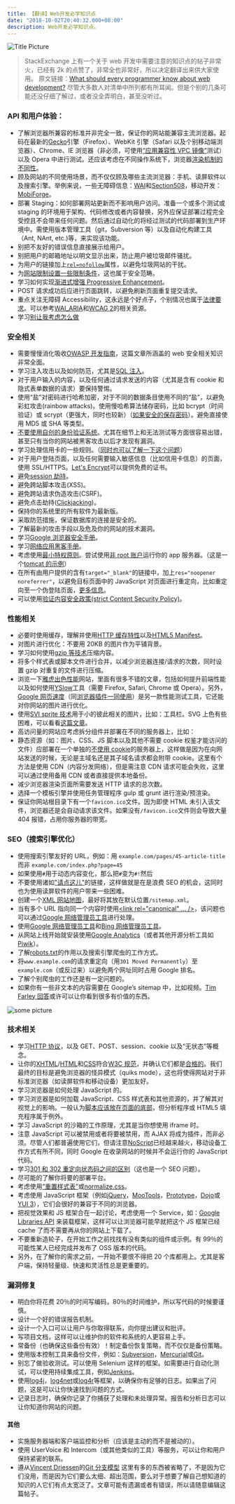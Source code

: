 ```yaml
---
title: 【翻译】Web开发必学知识点
date: "2018-10-02T20:40:32.000+08:00"
description: Web开发必学知识点。
---
```


![Title Picture](./title_picture.png)

> StackExchange 上有一个关于 web 开发中需要注意的知识点的帖子非常火，已经有 2k 的点赞了，非常全也非常好，所以决定翻译出来供大家使用。
> 原文链接：[What should every programmer know about web development?](https://softwareengineering.stackexchange.com/questions/46716/what-technical-details-should-a-programmer-of-a-web-application-consider-before)
> 尽管大多数人对清单中所列都有所耳闻。但是个别的几条可能还没仔细了解过，或者没全弄明白，甚至没听过。

### API 和用户体验：

- 了解浏览器所兼容的标准并非完全一致，保证你的网站能兼容主流浏览器。起码在最新的[Gecko](https://en.wikipedia.org/wiki/Gecko_%28layout_engine%29)引擎（Firefox）、WebKit 引擎（Safari 以及个别移动端浏览器）、Chrome、IE 浏览器（非必须，可使用[“应用兼容性 VPC 镜像”](http://www.microsoft.com/Downloads/details.aspx?FamilyID=21eabb90-958f-4b64-b5f1-73d0a413c8ef&displaylang=en)测试）以及 Opera 中进行测试。还应该考虑在不同操作系统下，浏览器[渲染机制的不同性](http://www.browsershots.org/)。
- 顾及网站的不同使用场景，而不仅仅顾及哪些主流浏览器：手机、读屏软件以及搜索引擎。举例来说，一些无障碍信息：[WAI](http://www.w3.org/WAI/)和[Section508](http://www.section508.gov/)，移动开发：[MobiForge](http://mobiforge.com/)。
- 部署 Staging：如何部署网站更新而不影响用户访问。准备一个或多个测试或 staging 的环境用于架构、代码修改或者内容替换，另外应保证部署过程完全受控且不会带来任何问题。然后通过自动化的将经过测试的代码部署到生产环境中。需使用版本管理工具（git，Subversion 等）以及自动化构建工具（Ant, NAnt, etc.)等，来实现该功能。
- 别把不友好的错误信息直接展示给用户。
- 别把用户的邮箱地址以明文显示出来，防止用户被垃圾邮件骚扰。
- 为用户的链接加上[`rel=nofollow`](https://en.wikipedia.org/wiki/Nofollow)属性，以避免垃圾网站的干扰。
- 为[网站限制设置一些限制条件](http://www.codinghorror.com/blog/archives/001228.html)，这也属于安全范畴。
- 学习如何实现[渐进式增强 Progressive Enhancement](http://www.codinghorror.com/blog/archives/001228.html)。
- POST 请求成功后应进行页面跳转，以避免刷新页面重复提交请求。
- 重点关注无障碍 Accessibility，这永远是个好点子，个别情况也属于[法律要求](http://www.section508.gov/)。可以参考[WAI_ARIA](http://www.w3.org/WAI/intro/aria)和[WCAG 2](http://www.w3.org/TR/WCAG20/)的相关资源。
- 学习[别让我考虑怎么做](http://www.sensible.com/dmmt.html)

### 安全相关

- 需要慢慢消化吸收[OWASP 开发指南](http://www.owasp.org/index.php/Category:OWASP_Guide_Project)，这篇文章所涵盖的 web 安全相关知识非常全面。
- 学习注入攻击以及如何防范，尤其是[SQL 注入](http://en.wikipedia.org/wiki/SQL_injection)。
- 对于用户输入的内容，以及任何通过请求发送的内容（尤其是含有 cookie 和隐式表单数据的请求）要保持警惕。
- 使用“盐”对密码进行哈希加密，对于不同的数据条目使用不同的“盐”，以避免彩虹攻击(rainbow attacks)。使用慢哈希算法储存密码，比如 bcrypt（时间验证）或 scrypt（更强大，同时也较新）（[如果安全的保存密码](http://codahale.com/how-to-safely-store-a-password/)）。避免直接使用 MD5 或 SHA 等类型。
- [不要使用自创的身份验证系统](https://stackoverflow.com/questions/1581610/how-can-i-store-my-users-passwords-safely/1581919#1581919)。尤其在细节上和无法测试等方面很容易出错，甚至只有当你的网站被黑客攻击以后才发现有漏洞。
- 学习处理信用卡的一些规则。（[同时也可以了解一下这个问题](https://stackoverflow.com/questions/51094/payment-processors-what-do-i-need-to-know-if-i-want-to-accept-credit-cards-on-m)）
- 对于用户登陆页面，以及任何需要输入敏感信息（比如信用卡信息）的页面，使用 SSL/HTTPS。[Let's Encrypt](https://letsencrypt.org/)可以提供免费的证书。
- 避免[session 劫持](https://en.wikipedia.org/wiki/Session_hijacking#Prevention)。
- 避免跨站脚本攻击(XSS)。
- 避免跨站请求伪造攻击(CSRF)。
- 避免点击劫持([Clickjacking](https://en.wikipedia.org/wiki/Clickjacking))。
- 保持你的系统里的所有软件为最新版。
- 采取防范措施，保证数据库的连接是安全的。
- 了解最新的攻击手段以及危及你的网站的技术漏洞。
- 学习[Google 浏览器安全手册](https://code.google.com/archive/p/browsersec/)。
- 学习[网络应用黑客手册](http://amzn.com/0470170778)。
- 考虑使用[最小特权原则](https://en.wikipedia.org/wiki/Principle_of_least_privilege)。尝试使用[非 root 账户](https://security.stackexchange.com/questions/47576/do-simple-linux-servers-really-need-a-non-root-user-for-security-reasons)运行你的 app 服务器。（这是一个[tomcat 的示例](http://tomcat.apache.org/tomcat-8.0-doc/security-howto.html#Non-Tomcat_settings)）
- 在所有由用户提供的含有`target="_blank"`的链接中，加上`res="noopener noreferrer"`，以避免目标页面中的 JavaScript 对页面进行重定向，比如重定向至一个伪登陆页面，[更多信息](https://dev.to/phishing)。
- 可以使用[验证内容安全政策(strict Content Security Policy)](https://csp.withgoogle.com/docs/index.html)。

### 性能相关

- 必要时使用缓存，理解并使用[HTTP 缓存特性](http://www.mnot.net/cache_docs/)以及[HTML5 Manifest](http://www.w3.org/TR/2011/WD-html5-20110525/offline.html)。
- 对图片进行优化：不要用 20KB 的图片作为平铺背景。
- 学习如何使用[gzip 等技术](http://developer.yahoo.com/performance/rules.html#gzip)压缩内容。
- 将多个样式表或脚本文件进行合并，以减少浏览器连接/请求的次数，同时设置 gzip 对重复的文件进行压缩。
- 浏览一下[雅虎出色性能](http://developer.yahoo.com/performance/)网站，里面有很多不错的文章，包括如何提升前端性能以及如何使用[YSlow](http://developer.yahoo.com/yslow/)工具（需要 Firefox, Safari, Chrome 或 Opera）。另外，[Google 网页速度](https://developers.google.com/speed/docs/best-practices/rules_intro)（同[浏览器插件一同使用](https://developers.google.com/speed/pagespeed/insights_extensions)）是另一款性能测试工具，它还能对你网站的图片进行优化。
- 使用[SVI sprite 技术]()用于小的彼此相关的图片，比如：工具栏。SVG 上色有些困难，可以看看[这篇文章]()。
- 高访问量的网站应考虑拆分组件并部署在不同的服务器上，比如：
- 静态资源（如：图片、CSS、JS 脚本以及其他不需要 cookie 权鉴才能访问的文件）应部署在一个单独的[不使用 cookie](http://blog.stackoverflow.com/2009/08/a-few-speed-improvements/)的服务器上，这样做是因为在向网站发送的时候，无论是主域名还是其子域名请求都会附带 cookie。这里有个方法是使用 CDN（内容分发网络），但是需注意 CDN 请求可能会失败，这里可以通过使用备用 CDN 或者直接提供本地备份。
- 减少浏览器渲染页面所需要发送 HTTP 请求的总次数。
- 选择一个模板引擎并使用任务管理程序 gulp 或 grunt 进行渲染/预渲染。
- 保证你网站根目录下有一个`favicon.ico`文件。因为即使 HTML 未引入该文件，浏览器还是会自动请求该文件。如果没有`/favicon.ico`文件则会导致大量 404 报错，占用你服务器的带宽。

### SEO（搜索引擎优化）

- 使用搜索引擎友好的 URL，例如：用 `example.com/pages/45-article-title` 而非 `example.com/index.php?page=45`
- 如果使用`#`用于动态内容变化，那么把`#`变为`#!`然后
- 不要使用诸如["请点这儿"](https://ux.stackexchange.com/questions/12100/why-shouldnt-we-use-the-word-here-in-a-textlink)的链接，这样做就是在是浪费 SEO 的机会，这同时也为使用读屏软件的用户带来一些困难。
- 创建一个[XML 网站地图](http://www.sitemaps.org/)，最好将其放在默认位置`/sitemap.xml`。
- 当有多个 URL 指向同一个内容时使用[<link rel="canonical" ... />](http://googlewebmastercentral.blogspot.com/2009/02/specify-your-canonical.html)，该问题也可以通过[Google 网络管理员工具](http://www.google.com/webmasters/)进行处理。
- 使用[Google 网络管理员工具](http://www.google.com/webmasters/)和[Bing 网络管理员工具](http://www.bing.com/toolbox/webmaster)。
- 从网站上线开始就安装使用[Google Analytics](http://www.google.com/analytics/)（或者其他开源分析工具如[Piwik](http://piwik.org/)）。
- 了解[robots.txt](https://en.wikipedia.org/wiki/Robots_exclusion_standard)的作用以及搜索引擎爬虫的工作方式。
- 将`www.example.com`的请求重定向（用`301 Moved Permanently`）至`example.com`（或反过来）以避免两个网址同时占用 Google 排名。
- 了解个别爬虫的工作还是有一定问题的。
- 如果你有一些非文本的内容需要在 Google’s sitemap 中，比如视频。[Tim Farley 回答](https://stackoverflow.com/questions/72394/what-should-a-developer-know-before-building-a-public-web-site#167608)或许可以让你看到很多有价值的东西。

![some picture](./1.jpg)

### 技术相关

- 学习[HTTP 协议](http://www.ietf.org/rfc/rfc2616.txt)，以及 GET、POST、session、cookie 以及“无状态”等概念。
- 让你的[XHTML](http://www.w3.org/TR/xhtml1/)/[HTML](http://www.w3.org/TR/REC-html40/)和[CSS](http://www.w3.org/TR/CSS2/)符合[W3C 规范](http://www.w3.org/TR/)，并确认它们都是[合格的](http://validator.w3.org/)。我们最终的目标是避免浏览器的怪异模式（quiks mode），这也将使得网站对于非标准浏览器（如读屏软件和移动设备）更加友好。
- 学习浏览器是如何处理 JavaScript 的。
- 学习浏览器是如何加载 JavaScript、CSS 样式表和其他资源的，并了解其对视觉上的影响。一般认为[脚本应该放在页面的底部](https://developer.yahoo.com/blogs/ydn/high-performance-sites-rule-6-move-scripts-bottom-7200.html)，但分析程序或 HTML5 填充程序属于例外。
- 学习 JavaScript 的沙箱的工作原理，尤其是当你想使用 iframe 时。
- 注意 JavaScript 可以被禁用或者将要被禁用，而 AJAX 将成为插件，而非必须。尽管人们都普遍使用它们，但请注意[NoScript](http://noscript.net/)已经越来越火，移动设备工作方式有所不同，同时 Google 在收录网站的时候并不会运行你的 JavaScript 代码。
- 学习[301 和 302 重定向状态码之间的区别](http://www.bigoakinc.com/blog/when-to-use-a-301-vs-302-redirect/)（这也是一个 SEO 问题）。
- 尽可能的了解你将要的部署平台。
- 考虑使用[“重置样式表”](https://stackoverflow.com/questions/11578819/css-reset-what-exactly-does-it-do)或[normalize.css](http://necolas.github.com/normalize.css/)。
- 考虑使用 JavaScript 框架（例如[jQuery]()，[MooTools](http://mootools.net/)，[Prototype](http://www.prototypejs.org/)，[Dojo](http://dojotoolkit.org/)或[YUI 3](http://developer.yahoo.com/yui/3/)），它们会很好的兼容于不同的浏览器。
- 把视觉效果和 JS 框架合在一起讨论，考虑使用一个 Service，如：[Google Libraries API](http://developers.google.com/speed/libraries/devguide) 来装载框架，这样可以让浏览器可能早就把这个 JS 框架已经 cache 了而不需要再从你的网站上下载了。
- 不要重新造轮子，在开始工作之前找找有没有类似的组件或示例。有 99％的可能性某人已经完成并发布了 OSS 版本的代码。
- 另外，在了解你的需求之前，一开始不要恨不得把 20 个库都用上。尤其是客户端，保持轻量级、快速和灵活性总是更重要的。

### 漏洞修复

- 明白你将花费 20％的时间写编码，80％的时间维护，所以写代码的时候要谨慎。
- 设计一个好的错误报告机制。
- 设计一个入口可以让用户与你取得联系，向你提出建议和批评。
- 写项目文档，这样可以让维护你的软件和系统的人更容易上手。
- 常备份（也确保这些备份有效）！制定备份恢复策略，而不仅仅是备份策略。
- 使用版本控制工具来备份文件，例如：[Subversion](http://subversion.apache.org/)，[Mercurial](http://mercurial.selenic.com/)或[Git](http://git-scm.org/)。
- 别忘了做验收测试。可以使用 Selenium 这样的框架。如需要进行自动化测试，可以使用持续集成工具，例如[Jenkins](http://jenkins-ci.org/)。
- 使用[log4j](http://logging.apache.org/log4j/)，[log4net](http://logging.apache.org/log4net/)或[log4r](http://log4r.rubyforge.org/)等框架，以确保你有足够的日志。如果出了问题，这是可以让你快速找到问题的方式。
- 记录日志时，确保你记录了你捕获了处理和未处理异常。报告和分析日志可以让你知道你网站的问题。

#### 其他

- 实施服务器端和客户端监控和分析（应该是主动的而不是被动的）。
- 使用 UserVoice 和 Intercom（或其他类似的工具）等服务，可以让你和用户保持紧密的联系。
- 遵从[Vincent Driessen](http://nvie.com/about/)的[Git 分支模型](http://nvie.com/posts/a-successful-git-branching-model/)
  这里有多的东西被省略了，不是因为它们没用，而是因为它们要么太细、超出范围，要么对于想要了解自己想知道的知识的人它们有点太宽泛了。文章可能有遗漏或者有错误，所以请随意编辑这篇帖子。
